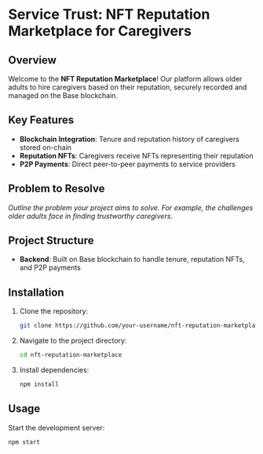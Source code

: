 # Service Trust: NFT Reputation Marketplace for Caregivers

## Overview

Welcome to the **NFT Reputation Marketplace**! Our platform allows older adults to hire caregivers based on their reputation, securely recorded and managed on the Base blockchain.

## Key Features

- **Blockchain Integration**: Tenure and reputation history of caregivers stored on-chain
- **Reputation NFTs**: Caregivers receive NFTs representing their reputation
- **P2P Payments**: Direct peer-to-peer payments to service providers

## Problem to Resolve

*Outline the problem your project aims to solve. For example, the challenges older adults face in finding trustworthy caregivers.*

## Project Structure

- **Backend**: Built on Base blockchain to handle tenure, reputation NFTs, and P2P payments

## Installation

1. Clone the repository:
    ```sh
    git clone https://github.com/your-username/nft-reputation-marketplace.git
    ```
2. Navigate to the project directory:
    ```sh
    cd nft-reputation-marketplace
    ```
3. Install dependencies:
    ```sh
    npm install
    ```

## Usage

Start the development server:
```sh
npm start
